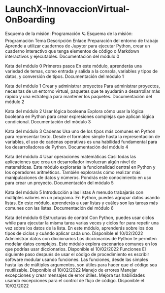 # LaunchX-InnovaccionVirtual-OnBoarding
Esquema de la misión: Programación
🪐 Esquema de la misión: Programación
Tema	Descripción	Enlace
Preparación del entorno de trabajo	Aprende a utilizar cuadernos de Jupyter para ejecutar Python, crear un cuaderno interactivo que tenga elementos de código o Markdown interactivos y ejecutables.	Documentación del módulo 0

Kata del módulo 0
Primeros pasos	En este módulo, aprenderás una variedad de temas, como entrada y salida a la consola, variables y tipos de datos, y conversión de tipos.	Documentación del módulo 1

Kata del módulo 1
Crear y administrar proyectos	Para administrar proyectos, necesitas de un entorno virtual, paquetes que te ayudarán a desarrollar más rápido y una estrategia para mantener los paquetes.	Documentación del módulo 2

Kata del módulo 2
Usar lógica booleana	Explora cómo usar la lógica booleana en Python para crear expresiones complejas que aplican lógica condicional.	Documentación del módulo 3

Kata del módulo 3
Cadenas	Usa uno de los tipos más comunes en Python para representar texto. Desde el formateo simple hasta la representación de variables, el uso de cadenas operativas es una habilidad fundamental para los desarrolladores de Python.	Documentación del módulo 4

Kata del módulo 4
Usar operaciones matemáticas	Casi todas las aplicaciones que crea un desarrollador involucran algún nivel de matemáticas. Este módulo explorarás la funcionalidad central en Python y los operadores aritméticos. También explorarás cómo realizar más manipulaciones de datos y números. Pondrás este conocimiento en uso para crear un proyecto.	Documentación del módulo 5

Kata del módulo 5
Introducción a las listas	A menudo trabajarás con múltiples valores en un programa. En Python, puedes agrupar datos usando listas. En este módulo, aprenderás a usar listas y cuáles son las tareas más comunes con las listas.	Documentación del módulo 6

Kata del módulo 6
Estructuras de control	Con Python, puedes usar ciclos while para ejecutar la misma tarea varias veces y ciclos for para repetir una vez sobre los datos de la lista. En este módulo, aprenderás sobre los dos tipos de ciclos y cuándo aplicar cada uno.	Disponible el 10/02/2022
Administrar datos con diccionarios	Los diccionarios de Python te permiten modelar datos complejos. Este módulo explora escenarios comunes en los que podrías usar diccionarios.	Disponible el 10/02/2022
Funciones	El siguiente paso después de usar el código de procedimiento es escribir software modular usando funciones. Las funciones, desde las simples hasta las de múltiples argumentos, son útiles para hacer que el código sea reutilizable.	Disponible el 10/02/2022
Manejo de errores	Manejar excepciones y crear mensajes de error útiles. Mejora tus habilidades usando excepciones para el control de flujo de código.	Disponible el 10/02/2022
